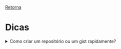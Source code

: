 [Retorna](README.md)

# Dicas

<details>
    <summary>Como criar um repositório ou um gist rapidamente?</summary>

- Existem 2 URLs que fornecem um acesso rápido a criação de repositórios ou *gists*.
    + Para criar um novo repositório basta acessar [repo.new](http://repo.new)
    + Para criar um novo *gist* basta acessar [gist.new](http://gist.new)
</details>
